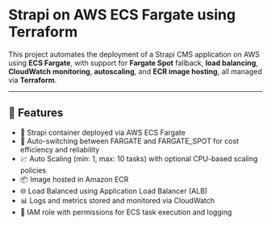 # Strapi on AWS ECS Fargate using Terraform

This project automates the deployment of a Strapi CMS application on AWS using **ECS Fargate**, with support for **Fargate Spot** fallback, **load balancing**, **CloudWatch monitoring**, **autoscaling**, and **ECR image hosting**, all managed via **Terraform**.

---

## 🔧 Features

- 🐳 Strapi container deployed via AWS ECS Fargate
- 🧠 Auto-switching between FARGATE and FARGATE_SPOT for cost efficiency and reliability
- 📈 Auto Scaling (min: 1, max: 10 tasks) with optional CPU-based scaling policies
- 📦 Image hosted in Amazon ECR
- 🌐 Load Balanced using Application Load Balancer (ALB)
- 📊 Logs and metrics stored and monitored via CloudWatch
- 🔐 IAM role with permissions for ECS task execution and logging



